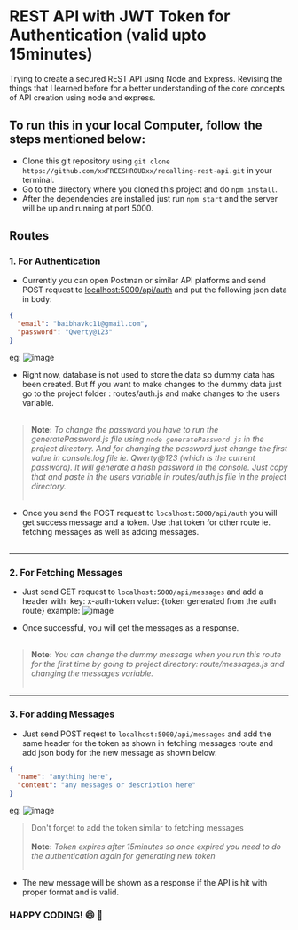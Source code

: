 # REST API with JWT Token for Authentication (valid upto 15minutes)
Trying to create a secured REST API using Node and Express. Revising the things that I learned before for a better understanding of the core concepts of API creation using node and express.

## To run this in your local Computer, follow the steps mentioned below:

- Clone this git repository using `git clone https://github.com/xxFREESHROUDxx/recalling-rest-api.git` in your terminal.
- Go to the directory where you cloned this project and do `npm install`.
- After the dependencies are installed just run `npm start` and the server will be up and running at port 5000.

## Routes 
### 1. For Authentication

- Currently you can open Postman or similar API platforms and send POST request to [localhost:5000/api/auth](localhost:5000/api/auth) and put the following json data in body:
```json
{  
  "email": "baibhavkc11@gmail.com",
  "password": "Qwerty@123"
}
```
eg:
![image](https://github.com/xxFREESHROUDxx/recalling-rest-api/assets/48503352/ce08567d-d9c3-43b0-b8d1-549e6df1b975)


- Right now, database is not used to store the data so dummy data has been created. But ff you want to make changes to the dummy data just go to the project folder : routes/auth.js and make changes to the users variable. <br><br>

> **Note:** *To change the password you have to run the generatePassword.js file using `node generatePassword.js` in the project directory. And for changing the password just change the first value in console.log file ie. Qwerty@123 (which is the current password).
It will generate a hash password in the console. Just copy that and paste in the users variable in routes/auth.js file in the project directory.* <br><br>

- Once you send the POST request to `localhost:5000/api/auth` you will get success message and a token. Use that token for other route ie. fetching messages as well as adding messages.
<br><br>
---
### 2. For Fetching Messages

- Just send GET request to `localhost:5000/api/messages` and add a header with:
   key: x-auth-token
   value: {token generated from the auth route}
example:
![image](https://github.com/xxFREESHROUDxx/recalling-rest-api/assets/48503352/25572116-ade0-4bfb-86f3-e0a46a8a0ba5)


- Once successful, you will get the messages as a response.<br><br>

> **Note:** *You can change the dummy message when you run this route for the first time by going to project directory: route/messages.js and changing the messages variable.* <br><br>
---
### 3. For adding Messages

- Just send POST reqest to `localhost:5000/api/messages` and add the same header for the token as shown in fetching messages route and add json body for the new message as shown below:

```json
{
  "name": "anything here",
  "content": "any messages or description here"
}
```
eg:
![image](https://github.com/xxFREESHROUDxx/recalling-rest-api/assets/48503352/6013eda1-b113-468c-8d11-92b2fdac3812)
> Don't forget to add the token similar to fetching messages <br><br>
> **Note:** *Token expires after 15minutes so once expired you need to do the authentication again for generating new token*<br><br>

- The new message will be shown as a response if the API is hit with proper format and is valid.

### HAPPY CODING! 😄 🚀
